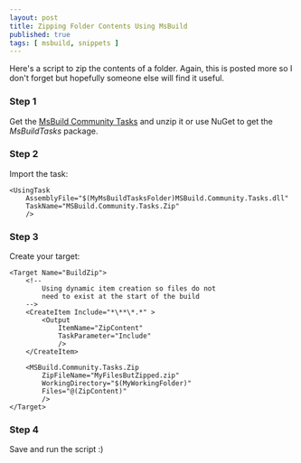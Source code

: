 ```yaml
---
layout: post
title: Zipping Folder Contents Using MsBuild
published: true
tags: [ msbuild, snippets ]
---
```


Here's a script to zip the contents of a folder. Again, this is posted more
so I don't forget but hopefully someone else will find it useful.

### Step 1

Get the [MsBuild Community Tasks](https://github.com/loresoft/msbuildtasks/releases) 
and unzip it or use NuGet to get the *MsBuildTasks* package.

### Step 2

Import the task:

	<UsingTask 
		AssemblyFile="$(MyMsBuildTasksFolder)MSBuild.Community.Tasks.dll" 
		TaskName="MSBuild.Community.Tasks.Zip" 
		/>

### Step 3

Create your target:

	<Target Name="BuildZip">
		<!-- 
			Using dynamic item creation so files do not 
			need to exist at the start of the build
		-->
		<CreateItem Include="*\**\*.*" >
			<Output 
				ItemName="ZipContent" 
				TaskParameter="Include" 
				/>
		</CreateItem>

		<MSBuild.Community.Tasks.Zip 
			ZipFileName="MyFilesButZipped.zip" 
			WorkingDirectory="$(MyWorkingFolder)" 
			Files="@(ZipContent)" 
			/>
	</Target>

### Step 4

Save and run the script :)

